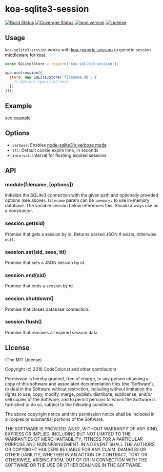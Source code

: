 # koa-sqlite3-session

[![Build Status](https://travis-ci.org/ChiChou/koa-sqlite3-session.svg?branch=master)](https://travis-ci.org/ChiChou/koa-sqlite3-session) [![Coverage Status](https://coveralls.io/repos/github/ChiChou/koa-sqlite3-session/badge.svg?branch=master)](https://coveralls.io/github/ChiChou/koa-sqlite3-session?branch=master) [![npm version](https://badge.fury.io/js/koa-sqlite3-session.svg)](https://badge.fury.io/js/koa-sqlite3-session) [![License](https://img.shields.io/npm/l/koa-sqlite3-session.svg?style=flat-square)](https://github.com/chichou/koa-sqlite3-session/blob/master/LICENSE)

## Usage

`koa-sqlite3-session` works with [koa-generic-session](https://github.com/koajs/generic-session) (a generic session middleware for koa).

```javascript
const SQLite3Store = require('koa-sqlite3-session');

app.use(session({
  store: new SQLite3Store('filename.db', {
    // Options specified here
  })
}));

```

## Example

see [example](example)

## Options

* `verbose`: Enables [node-sqlite3's verbose mode](https://github.com/mapbox/node-sqlite3/wiki/API#sqlite3verbose)
* `ttl`: Default cookie expire time, in seconds
* `interval`: Interval for flushing expired sessions
 
## API

### module(filename, [options])

Initialize the SQLite3 connection with the given path and optionally provided options (see above). `filename` param can be `:memory:` to use in-memory database. The variable session below references this. Should always use as a constructor.

### session.get(sid)

Promise that gets a session by id. Returns parsed JSON if exists, otherwise `null`.

### session.set(sid, sess, ttl)

Promise that sets a JSON session by id.

### session.end(sid)

Promise that ends a session by id.

### session.shutdown()

Promise that closes database connection.

### session.flush()

Promise that removes all expired session data.

## License

(The MIT License)

Copyright (c) 2016 CodeColorist and other contributors

Permission is hereby granted, free of charge, to any person obtaining a copy of this software and associated documentation files (the 'Software'), to deal in the Software without restriction, including without limitation the rights to use, copy, modify, merge, publish, distribute, sublicense, and/or sell copies of the Software, and to permit persons to whom the Software is furnished to do so, subject to the following conditions:

The above copyright notice and this permission notice shall be included in all copies or substantial portions of the Software.

THE SOFTWARE IS PROVIDED 'AS IS', WITHOUT WARRANTY OF ANY KIND, EXPRESS OR IMPLIED, INCLUDING BUT NOT LIMITED TO THE WARRANTIES OF MERCHANTABILITY, FITNESS FOR A PARTICULAR PURPOSE AND NONINFRINGEMENT. IN NO EVENT SHALL THE AUTHORS OR COPYRIGHT HOLDERS BE LIABLE FOR ANY CLAIM, DAMAGES OR OTHER LIABILITY, WHETHER IN AN ACTION OF CONTRACT, TORT OR OTHERWISE, ARISING FROM, OUT OF OR IN CONNECTION WITH THE SOFTWARE OR THE USE OR OTHER DEALINGS IN THE SOFTWARE.